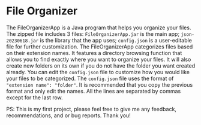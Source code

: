 # File Organizer
The FileOrganizerApp is a Java program that helps you organize your files. The zipped file includes 3 files: `FileOrganizerApp.jar` is the main app; `json-20230618.jar` is the library that the app uses; `config.json` is a user-editable file for further customization. The FileOrganizerApp categorizes files based on their extension names. It features a directory browsing function that allows you to find exactly where you want to organize your files. It will also create new folders on its own if you do not have the folder you want created already. You can edit the `config.json` file to customize how you would like your files to be categorized. The `config.json` file uses the format of `"extension name": "folder"`. It is recommended that you copy the previous format and only edit the names. All the lines are separated by commas except for the last row.

PS: This is my first project, please feel free to give me any feedback, recommendations, and or bug reports. Thank you!
